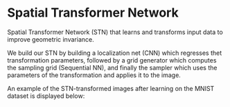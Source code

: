 # Spatial Transformer Network

Spatial Transformer Network (STN) that learns and transforms input data to improve geometric invariance.

We build our STN by building a localization net (CNN) which regresses thet transformation parameters, followed by a grid generator which computes the sampling grid (Sequential NN), and finally the sampler which uses the parameters of the transformation and applies it to the image.

An example of the STN-transformed images after learning on the MNIST dataset is displayed below:




